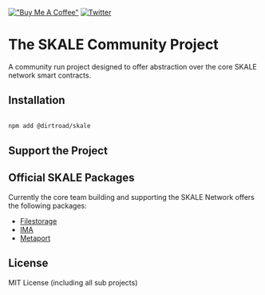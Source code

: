 [!["Buy Me A Coffee"](https://www.buymeacoffee.com/assets/img/custom_images/orange_img.png)](https://www.buymeacoffee.com/thegreataxios)
[![Twitter](https://img.shields.io/twitter/url/https/twitter.com/thegreataxios.svg?style=social&label=Follow%20%40thegreataxios)](https://twitter.com/thegreataxios)


# The SKALE Community Project

A community run project designed to offer abstraction over the core SKALE network smart contracts.

Installation
----------

```bash

npm add @dirtroad/skale

```

Support the Project
----------



Official SKALE Packages
----------
Currently the core team building and supporting the SKALE Network offers the following packages:

- [Filestorage](https://github.com/skalenetwork/filestorage.js)
- [IMA](https://github.com/skalenetwork/ima-js)
- [Metaport](https://github.com/skalenetwork/metaport)

License
----------
MIT License (including all sub projects)
